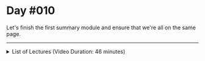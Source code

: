 # Day #010
Let's finish the first summary module and ensure that we're all on the same page.

---

<details>
    <summary>List of Lectures (Video Duration: 46 minutes)</summary>
    <ul>
        <li>Styling the Main Content</li>
        <li>Styling List Items & Links</li>
        <li>Adding the Footer</li>
        <li>Introducing New HTML Elements</li>
        <li>Organizing our Files</li>
        <li>Module Summary</li>
    </ul>
</details>